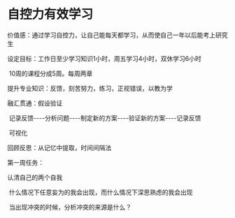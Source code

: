 # 自控力有效学习

价值感：通过学习自控力，让自己能每天都学习，从而使自己一年以后能考上研究生

设定目标：工作日至少学习知识1小时，周五学习4小时，双休学习6小时

​					10周的课程分成5周。每周两章

提升专业知识：反馈，刻苦努力，练习，正视错误，以教为学

融汇贯通：假设验证

​					记录反馈----分析问题----制定新的方案----验证新的方案----记录反馈

​					可视化

回顾反思：从记忆中提取，时间间隔法



第一周任务：

认清自己的两个自我

​	什么情况下任意妄为的我会出现，而什么情况下深思熟虑的我会出现

​	当出现冲突的时候，分析冲突的来源是什么？